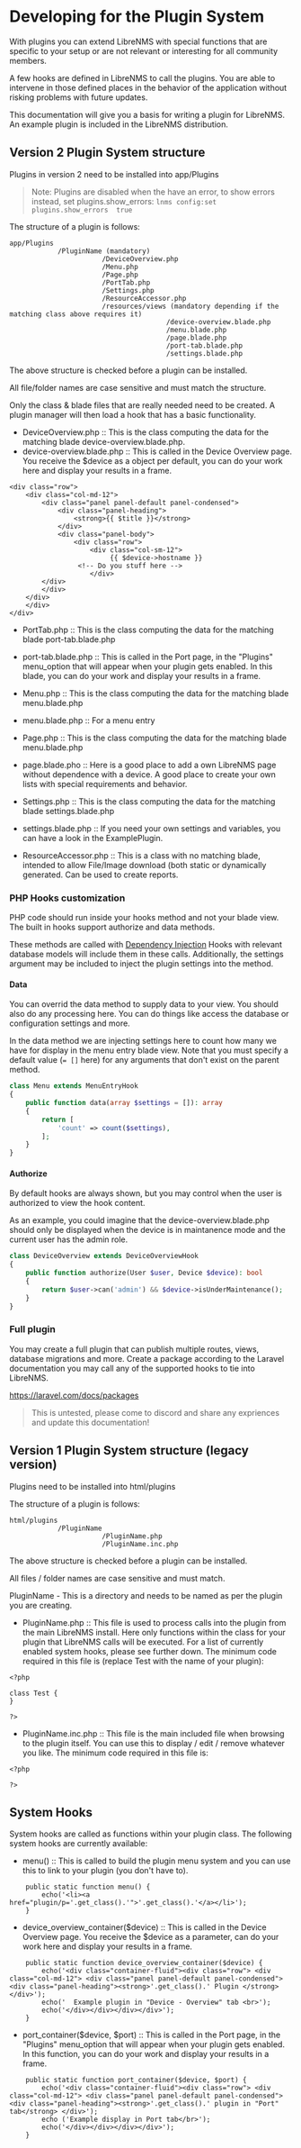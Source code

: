 # Developing for the Plugin System

With plugins you can extend LibreNMS with special functions that are
specific to your setup or are not relevant or interesting for all community members.

A few hooks are defined in LibreNMS to call the plugins. You are able to intervene 
in those defined places in the behavior of the application without risking problems 
with future updates.

This documentation will give you a basis for writing a plugin for
LibreNMS. An example plugin is included in the LibreNMS distribution.


## Version 2 Plugin System structure

Plugins in version 2 need to be installed into app/Plugins

>Note: Plugins are disabled when the have an error, to show errors instead, set plugins.show_errors:
`lnms config:set plugins.show_errors  true`

The structure of a plugin is follows:

```
app/Plugins
            /PluginName (mandatory)
                       /DeviceOverview.php
                       /Menu.php
                       /Page.php
                       /PortTab.php
                       /Settings.php
                       /ResourceAccessor.php
                       /resources/views (mandatory depending if the matching class above requires it)
                                       /device-overview.blade.php
                                       /menu.blade.php
                                       /page.blade.php
                                       /port-tab.blade.php
                                       /settings.blade.php
```

The above structure is checked before a plugin can be installed.

All file/folder names are case sensitive and must match the structure.

Only the class & blade files that are really needed need to be created. A plugin manager
will then load a hook that has a basic functionality.

- DeviceOverview.php :: This is the class computing the data for the matching blade device-overview.blade.php.
- device-overview.blade.php :: This is called in the Device
  Overview page. You receive the $device as a object per default, you can do your
  work here and display your results in a frame.

```
<div class="row">
    <div class="col-md-12">
        <div class="panel panel-default panel-condensed">
            <div class="panel-heading">
                <strong>{{ $title }}</strong>
            </div>
            <div class="panel-body">
                <div class="row">
                    <div class="col-sm-12">
                         {{ $device->hostname }}
                 <!-- Do you stuff here -->
                    </div>
        </div>
        </div>
    </div>
    </div>
</div>
```
- PortTab.php :: This is the class computing the data for the matching blade port-tab.blade.php
- port-tab.blade.php :: This is called in the Port page,
  in the "Plugins" menu_option that will appear when your plugin gets
  enabled. In this blade, you can do your work and display your
  results in a frame.

- Menu.php :: This is the class computing the data for the matching blade menu.blade.php
- menu.blade.php :: For a menu entry

- Page.php :: This is the class computing the data for the matching blade menu.blade.php
- page.blade.pho :: Here is a good place to add a own LibreNMS page without dependence with a device. A good place to create your own lists with special requirements and behavior.

- Settings.php :: This is the class computing the data for the matching blade settings.blade.php
- settings.blade.php :: If you need your own settings and variables, you can have a look in the ExamplePlugin.

- ResourceAccessor.php :: This is a class with no matching blade, intended to allow File/Image download (both static or dynamically generated. Can be used to create reports.

### PHP Hooks customization

PHP code should run inside your hooks method and not your blade view.
The built in hooks support authorize and data methods.

These methods are called with [Dependency Injection](https://laravel.com/docs/container#method-invocation-and-injection)
Hooks with relevant database models will include them in these calls.
Additionally, the settings argument may be included to inject the plugin settings into the method.

#### Data

You can overrid the data method to supply data to your view.  You should also do any processing here.
You can do things like access the database or configuration settings and more.

In the data method we are injecting settings here to count how many we have for display in the menu entry blade view.
Note that you must specify a default value (`= []` here) for any arguments that don't exist on the parent method.

```php
class Menu extends MenuEntryHook
{
    public function data(array $settings = []): array
    {
        return [
            'count' => count($settings),
        ];
    }
}
```

#### Authorize 

By default hooks are always shown, but you may control when the user is authorized to view the hook content.

As an example, you could imagine that the device-overview.blade.php should only be displayed when the
device is in maintanence mode and the current user has the admin role. 

```php
class DeviceOverview extends DeviceOverviewHook
{
    public function authorize(User $user, Device $device): bool
    {
        return $user->can('admin') && $device->isUnderMaintenance();
    }
}
```


### Full plugin

You may create a full plugin that can publish multiple routes, views, database migrations and more.
Create a package according to the Laravel documentation you may call any of the supported hooks to tie into LibreNMS.

https://laravel.com/docs/packages

> This is untested, please come to discord and share any expriences and update this documentation!


## Version 1 Plugin System structure (legacy version)

Plugins need to be installed into html/plugins

The structure of a plugin is follows:

```
html/plugins
            /PluginName
                       /PluginName.php
                       /PluginName.inc.php
```

The above structure is checked before a plugin can be installed.

All files / folder names are case sensitive and must match.

PluginName - This is a directory and needs to be named as per the
plugin you are creating.

- PluginName.php :: This file is used to process calls into the plugin
  from the main LibreNMS install. Here only functions within the class
  for your plugin that LibreNMS calls will be executed. For a list of
  currently enabled system hooks, please see further down. The minimum
  code required in this file is (replace Test with the name of your
  plugin):

```
<?php

class Test {
}

?>
```

- PluginName.inc.php :: This file is the main included file when
                     browsing to the plugin itself. You can use this
                     to display / edit / remove whatever you like. The
                     minimum code required in this file is:

```
<?php

?>
```

## System Hooks

System hooks are called as functions within your plugin class. The
following system hooks are currently available:

- menu() :: This is called to build the plugin menu system and you
   can use this to link to your plugin (you don't have to).

```
    public static function menu() {
        echo('<li><a href="plugin/p='.get_class().'">'.get_class().'</a></li>');
    }
```

- device_overview_container($device) :: This is called in the Device
  Overview page. You receive the $device as a parameter, can do your
  work here and display your results in a frame.

```
    public static function device_overview_container($device) {
        echo('<div class="container-fluid"><div class="row"> <div class="col-md-12"> <div class="panel panel-default panel-condensed"> <div class="panel-heading"><strong>'.get_class().' Plugin </strong> </div>');
        echo('  Example plugin in "Device - Overview" tab <br>');
        echo('</div></div></div></div>');
    }
```

- port_container($device, $port) :: This is called in the Port page,
  in the "Plugins" menu_option that will appear when your plugin gets
  enabled. In this function, you can do your work and display your
  results in a frame.

```
    public static function port_container($device, $port) {
        echo('<div class="container-fluid"><div class="row"> <div class="col-md-12"> <div class="panel panel-default panel-condensed"> <div class="panel-heading"><strong>'.get_class().' plugin in "Port" tab</strong> </div>');
        echo ('Example display in Port tab</br>');
        echo('</div></div></div></div>');
    }
```

